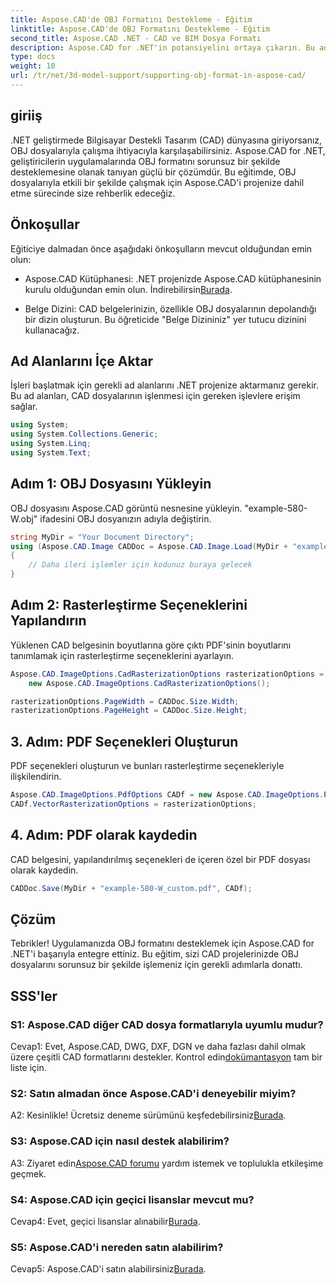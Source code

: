 ```yaml
---
title: Aspose.CAD'de OBJ Formatını Destekleme - Eğitim
linktitle: Aspose.CAD'de OBJ Formatını Destekleme - Eğitim
second_title: Aspose.CAD .NET - CAD ve BIM Dosya Formatı
description: Aspose.CAD for .NET'in potansiyelini ortaya çıkarın. Bu adım adım eğitimle CAD uygulamalarınızda OBJ formatını sorunsuz bir şekilde nasıl destekleyeceğinizi öğrenin.
type: docs
weight: 10
url: /tr/net/3d-model-support/supporting-obj-format-in-aspose-cad/
---
```

## giriiş

.NET geliştirmede Bilgisayar Destekli Tasarım (CAD) dünyasına giriyorsanız, OBJ dosyalarıyla çalışma ihtiyacıyla karşılaşabilirsiniz. Aspose.CAD for .NET, geliştiricilerin uygulamalarında OBJ formatını sorunsuz bir şekilde desteklemesine olanak tanıyan güçlü bir çözümdür. Bu eğitimde, OBJ dosyalarıyla etkili bir şekilde çalışmak için Aspose.CAD'i projenize dahil etme sürecinde size rehberlik edeceğiz.

## Önkoşullar

Eğiticiye dalmadan önce aşağıdaki önkoşulların mevcut olduğundan emin olun:

-  Aspose.CAD Kütüphanesi: .NET projenizde Aspose.CAD kütüphanesinin kurulu olduğundan emin olun. İndirebilirsin[Burada](https://releases.aspose.com/cad/net/).

- Belge Dizini: CAD belgelerinizin, özellikle OBJ dosyalarının depolandığı bir dizin oluşturun. Bu öğreticide "Belge Dizininiz" yer tutucu dizinini kullanacağız.

## Ad Alanlarını İçe Aktar

İşleri başlatmak için gerekli ad alanlarını .NET projenize aktarmanız gerekir. Bu ad alanları, CAD dosyalarının işlenmesi için gereken işlevlere erişim sağlar.

```csharp
using System;
using System.Collections.Generic;
using System.Linq;
using System.Text;
```


## Adım 1: OBJ Dosyasını Yükleyin

OBJ dosyasını Aspose.CAD görüntü nesnesine yükleyin. "example-580-W.obj" ifadesini OBJ dosyanızın adıyla değiştirin.

```csharp
string MyDir = "Your Document Directory";
using (Aspose.CAD.Image CADDoc = Aspose.CAD.Image.Load(MyDir + "example-580-W.obj"))
{
    // Daha ileri işlemler için kodunuz buraya gelecek
}
```

## Adım 2: Rasterleştirme Seçeneklerini Yapılandırın

Yüklenen CAD belgesinin boyutlarına göre çıktı PDF'sinin boyutlarını tanımlamak için rasterleştirme seçeneklerini ayarlayın.

```csharp
Aspose.CAD.ImageOptions.CadRasterizationOptions rasterizationOptions =
    new Aspose.CAD.ImageOptions.CadRasterizationOptions();

rasterizationOptions.PageWidth = CADDoc.Size.Width;
rasterizationOptions.PageHeight = CADDoc.Size.Height;
```

## 3. Adım: PDF Seçenekleri Oluşturun

PDF seçenekleri oluşturun ve bunları rasterleştirme seçenekleriyle ilişkilendirin.

```csharp
Aspose.CAD.ImageOptions.PdfOptions CADf = new Aspose.CAD.ImageOptions.PdfOptions();
CADf.VectorRasterizationOptions = rasterizationOptions;
```

## 4. Adım: PDF olarak kaydedin

CAD belgesini, yapılandırılmış seçenekleri de içeren özel bir PDF dosyası olarak kaydedin.

```csharp
CADDoc.Save(MyDir + "example-580-W_custom.pdf", CADf);
```

## Çözüm

Tebrikler! Uygulamanızda OBJ formatını desteklemek için Aspose.CAD for .NET'i başarıyla entegre ettiniz. Bu eğitim, sizi CAD projelerinizde OBJ dosyalarını sorunsuz bir şekilde işlemeniz için gerekli adımlarla donattı.

## SSS'ler

### S1: Aspose.CAD diğer CAD dosya formatlarıyla uyumlu mudur?

 Cevap1: Evet, Aspose.CAD, DWG, DXF, DGN ve daha fazlası dahil olmak üzere çeşitli CAD formatlarını destekler. Kontrol edin[dokümantasyon](https://reference.aspose.com/cad/net/) tam bir liste için.

### S2: Satın almadan önce Aspose.CAD'i deneyebilir miyim?

 A2: Kesinlikle! Ücretsiz deneme sürümünü keşfedebilirsiniz[Burada](https://releases.aspose.com/).

### S3: Aspose.CAD için nasıl destek alabilirim?

 A3: Ziyaret edin[Aspose.CAD forumu](https://forum.aspose.com/c/cad/19) yardım istemek ve toplulukla etkileşime geçmek.

### S4: Aspose.CAD için geçici lisanslar mevcut mu?

 Cevap4: Evet, geçici lisanslar alınabilir[Burada](https://purchase.aspose.com/temporary-license/).

### S5: Aspose.CAD'i nereden satın alabilirim?

 Cevap5: Aspose.CAD'i satın alabilirsiniz[Burada](https://purchase.aspose.com/buy).